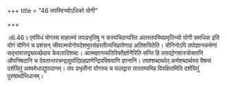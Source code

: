 +++
title = "46 तपस्विभ्योऽधिको योगी"

+++
  
  
॥6.46॥ एवंविधं योगस्य माहात्म्यं तपःप्रभृतिषु न कस्यचिदप्यस्ति
अतस्तपस्विप्रभृतिभ्यो योगी समधिक इति योगं योगिनं च प्रशंसन्
जीवात्मयोगोपदेशमुपसंहरतीत्यभिप्रायेणाह अतिशयितेति। योगिनोऽपि
तपोज्ञानकर्मणां सद्भावात्तद्व्यवच्छेदाय
केवलादिशब्दः। आत्मज्ञानव्यतिरिक्तैर्ज्ञानैरिति सन्ति हि
तत्तद्योगशास्त्रोक्तानि औपनिषदानि च
देवतान्तरचन्द्रसूर्यादिग्रहप्राणेन्द्रियविषयाणि ज्ञानानि।
तपश्शब्दार्थात् कर्मशब्दार्थस्य वैषम्यं दर्शयितुं अश्वमेधाद्युपादानम्।
तपः प्रभृतीनां योगस्य च फलद्वारा तारतम्यमिह विवक्षितमिति दर्शयितुं
पुरुषार्थाभिधानम्।  
  
